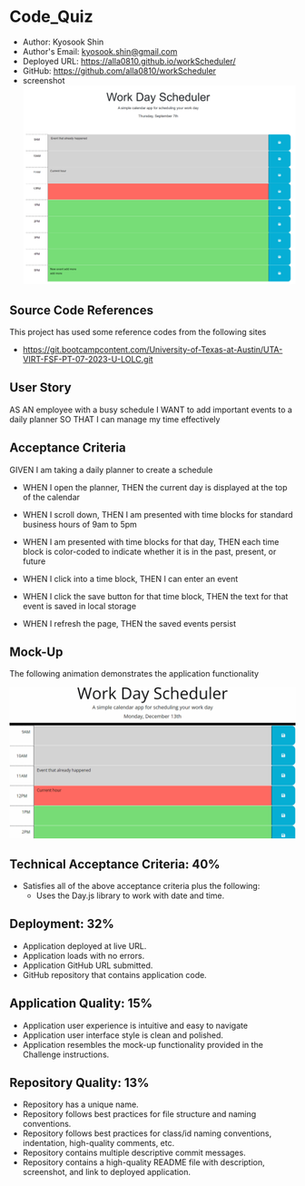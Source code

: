 # Code_Quiz

  * Author: Kyosook Shin
  * Author's Email: kyosook.shin@gmail.com
  * Deployed URL: https://alla0810.github.io/workScheduler/
  * GitHub: https://github.com/alla0810/workScheduler
  * screenshot
![screen1](./assets/images/screen1.png)

## Source Code References
  This project has used some reference codes from the following sites

   * https://git.bootcampcontent.com/University-of-Texas-at-Austin/UTA-VIRT-FSF-PT-07-2023-U-LOLC.git   

   
## User Story

AS AN employee with a busy schedule
I WANT to add important events to a daily planner
SO THAT I can manage my time effectively

## Acceptance Criteria

GIVEN I am taking a daily planner to create a schedule

* WHEN I open the planner, THEN the current day is displayed at the top of the calendar

* WHEN I scroll down, THEN I am presented with time blocks for standard business hours of 9am to 5pm

* WHEN I am presented with time blocks for that day, THEN each time block is color-coded to indicate whether it is in the past, present, or future

* WHEN I click into a time block, THEN I can enter an event
  
* WHEN I click the save button for that time block, THEN the text for that event is saved in local storage

* WHEN I refresh the page, THEN the saved events persist


## Mock-Up
The following animation demonstrates the application functionality

![appearance](./assets/images/05-third-party-apis-homework-demo.gif)

## Technical Acceptance Criteria: 40%

* Satisfies all of the above acceptance criteria plus the following:
  * Uses the Day.js library to work with date and time.

## Deployment: 32%

* Application deployed at live URL.
* Application loads with no errors.
* Application GitHub URL submitted.
* GitHub repository that contains application code.

## Application Quality: 15%

* Application user experience is intuitive and easy to navigate
* Application user interface style is clean and polished.
* Application resembles the mock-up functionality provided in the Challenge instructions.

## Repository Quality: 13%

* Repository has a unique name.
* Repository follows best practices for file structure and naming conventions.
* Repository follows best practices for class/id naming conventions, indentation, high-quality comments, etc.
* Repository contains multiple descriptive commit messages.
* Repository contains a high-quality README file with description, screenshot, and link to deployed application.
